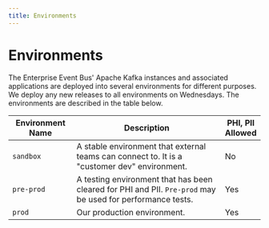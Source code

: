 ```yaml
---
title: Environments
---
```


# Environments

The Enterprise Event Bus' Apache Kafka instances and associated applications are deployed into several environments for different purposes. We deploy any new releases to all environments on Wednesdays. The environments are described in the table below.

| Environment Name | Description                                                                                                | PHI, PII<br>Allowed |
|------------------|------------------------------------------------------------------------------------------------------------|---------------------|
| `sandbox`        | A stable environment that external teams can connect to. It is a "customer dev" environment.               | No                  |
| `pre-prod`       | A testing environment that has been cleared for PHI and PII. `Pre-prod` may be used for performance tests. | Yes                 |
| `prod`           | Our production environment.                                                                                | Yes                 |
